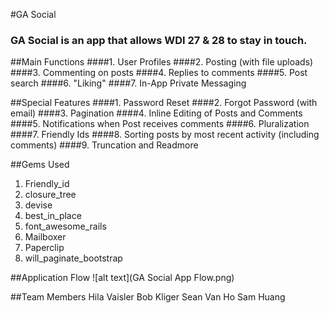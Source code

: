 #GA Social

### GA Social is an app that allows WDI 27 & 28 to stay in touch.

##Main Functions
####1. User Profiles
####2. Posting (with file uploads)
####3. Commenting on posts
####4. Replies to comments
####5. Post search
####6. "Liking"
####7. In-App Private Messaging

##Special Features
####1. Password Reset
####2. Forgot Password (with email)
####3. Pagination
####4. Inline Editing of Posts and Comments
####5. Notifications when Post receives comments
####6. Pluralization
####7. Friendly Ids
####8. Sorting posts by most recent activity (including comments)
####9. Truncation and Readmore

##Gems Used
1. Friendly_id
2. closure_tree
3. devise
4. best_in_place
5. font_awesome_rails
6. Mailboxer
7. Paperclip
8. will_paginate_bootstrap

##Application Flow
  ![alt text](GA Social App Flow.png)
  
##Team Members
Hila Vaisler
Bob Kliger
Sean Van Ho
Sam Huang


